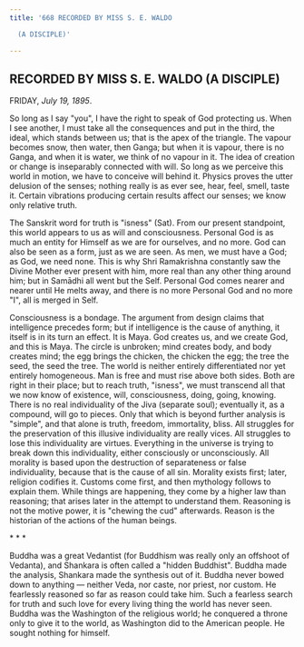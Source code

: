 ```yaml
---
title: '668 RECORDED BY MISS S. E. WALDO

  (A DISCIPLE)'

---
```

  

## RECORDED BY MISS S. E. WALDO (A DISCIPLE)

FRIDAY, *July 19, 1895*.

So long as I say "you", I have the right to speak of God protecting us.
When I see another, I must take all the consequences and put in the
third, the ideal, which stands between us; that is the apex of the
triangle. The vapour becomes snow, then water, then Ganga; but when it
is vapour, there is no Ganga, and when it is water, we think of no
vapour in it. The idea of creation or change is inseparably connected
with will. So long as we perceive this world in motion, we have to
conceive will behind it. Physics proves the utter delusion of the
senses; nothing really is as ever see, hear, feel, smell, taste it.
Certain vibrations producing certain results affect our senses; we know
only relative truth.

The Sanskrit word for truth is "isness" (Sat). From our present
standpoint, this world appears to us as will and consciousness. Personal
God is as much an entity for Himself as we are for ourselves, and no
more. God can also be seen as a form, just as we are seen. As men, we
must have a God; as God, we need none. This is why Shri Ramakrishna
constantly saw the Divine Mother ever present with him, more real than
any other thing around him; but in Samādhi all went but the Self.
Personal God comes nearer and nearer until He melts away, and there is
no more Personal God and no more "I", all is merged in Self.

Consciousness is a bondage. The argument from design claims that
intelligence precedes form; but if intelligence is the cause of
anything, it itself is in its turn an effect. It is Maya. God creates
us, and we create God, and this is Maya. The circle is unbroken; mind
creates body, and body creates mind; the egg brings the chicken, the
chicken the egg; the tree the seed, the seed the tree. The world is
neither entirely differentiated nor yet entirely homogeneous. Man is
free and must rise above both sides. Both are right in their place; but
to reach truth, "isness", we must transcend all that we now know of
existence, will, consciousness, doing, going, knowing. There is no real
individuality of the Jiva (separate soul); eventually it, as a compound,
will go to pieces. Only that which is beyond further analysis is
"simple", and that alone is truth, freedom, immortality, bliss. All
struggles for the preservation of this illusive individuality are really
vices. All struggles to lose this individuality are virtues. Everything
in the universe is trying to break down this individuality, either
consciously or unconsciously. All morality is based upon the destruction
of separateness or false individuality, because that is the cause of all
sin. Morality exists first; later, religion codifies it. Customs come
first, and then mythology follows to explain them. While things are
happening, they come by a higher law than reasoning; that arises later
in the attempt to understand them. Reasoning is not the motive power, it
is "chewing the cud" afterwards. Reason is the historian of the actions
of the human beings.

\*            \*            \*

Buddha was a great Vedantist (for Buddhism was really only an offshoot
of Vedanta), and Shankara is often called a "hidden Buddhist". Buddha
made the analysis, Shankara made the synthesis out of it. Buddha never
bowed down to anything — neither Veda, nor caste, nor priest, nor
custom. He fearlessly reasoned so far as reason could take him. Such a
fearless search for truth and such love for every living thing the world
has never seen. Buddha was the Washington of the religious world; he
conquered a throne only to give it to the world, as Washington did to
the American people. He sought nothing for himself.